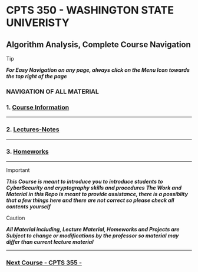 # CPTS 350 - WASHINGTON STATE UNIVERISTY
## Algorithm Analysis, Complete Course Navigation

> [!TIP]
> ***For Easy Navigation on any page, always click on the Menu Icon towards the top right of the page***

### NAVIGATION OF ALL MATERIAL 

### 1. [Course Information](https://github.com/MarkShinozaki/CPTS350-Design-AnalysisOfAlgorithms/tree/Course-Information)

---

### 2. [Lectures-Notes](https://github.com/MarkShinozaki/CPTS350-Design-AnalysisOfAlgorithms/tree/Lecture-Notes)




--- 
### 3. [Homeworks](https://github.com/MarkShinozaki/CPTS350-Design-AnalysisOfAlgorithms/tree/Homeworks)


--- 

> [!IMPORTANT]
> ***This Course is meant to introduce you to introduce students to CyberSecurity and cryptography skills and procedures***
> ***The Work and Material in this Repo is meant to provide assistance, there is a possiblity that a few things here and there are not correct so please check all contents yourself***

> [!CAUTION]
> ***All Material including, Lecture Material, Homeworks and Projects are Subject to change or modifications by the professor so material may differ than current lecture material***

---

### [Next Course - CPTS 355 -  ](https://github.com/MarkShinozaki/CPTS355-ProgramLanguageDesign)
